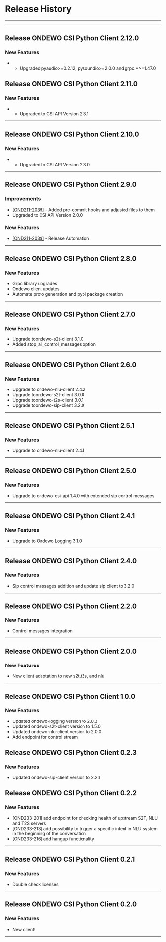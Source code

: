 # Release History
*****************

*****************

## Release ONDEWO CSI Python Client 2.12.0

### New Features
* * Upgraded pyaudio>=0.2.12, pysoundio>=2.0.0 and grpc.*>=1.47.0

## Release ONDEWO CSI Python Client 2.11.0

### New Features
* * Upgraded to CSI API Version 2.3.1

*****************

## Release ONDEWO CSI Python Client 2.10.0

### New Features
* * Upgraded to CSI API Version 2.3.0

*****************

## Release ONDEWO CSI Python Client 2.9.0

### Improvements
* [[OND211-2039]](https://ondewo.atlassian.net/browse/OND211-2039) - Added pre-commit hooks and adjusted files to them
* Upgraded to CSI API Version 2.0.0

### New Features
* [[OND211-2039]](https://ondewo.atlassian.net/browse/OND211-2039) - Release Automation

*****************

## Release ONDEWO CSI Python Client 2.8.0

### New Features
* Grpc library upgrades
* Ondewo client updates
* Automate proto generation and pypi package creation

*****************

## Release ONDEWO CSI Python Client 2.7.0

### New Features
* Upgrade toondewo-s2t-client 3.1.0
* Added stop_all_control_messages option

*****************

## Release ONDEWO CSI Python Client 2.6.0

### New Features
* Upgrade to ondewo-nlu-client 2.4.2
* Upgrade toondewo-s2t-client 3.0.0
* Upgrade toondewo-t2s-client 3.0.1
* Upgrade toondewo-sip-client 3.2.0

*****************

## Release ONDEWO CSI Python Client 2.5.1

### New Features
* Upgrade to ondewo-nlu-client 2.4.1

*****************

## Release ONDEWO CSI Python Client 2.5.0

### New Features
* Upgrade to ondewo-csi-api 1.4.0 with extended sip control messages

*****************


## Release ONDEWO CSI Python Client 2.4.1

### New Features
* Upgrade to Ondewo Logging 3.1.0

*****************

## Release ONDEWO CSI Python Client 2.4.0

### New Features
* Sip control messages addition and update sip client to 3.2.0

*****************

## Release ONDEWO CSI Python Client 2.2.0

### New Features
* Control messages integration

*****************

## Release ONDEWO CSI Python Client 2.0.0

### New Features
* New client adaptation to new s2t,t2s, and nlu

*****************

## Release ONDEWO CSI Python Client 1.0.0

### New Features
* Updated ondewo-logging version to 2.0.3
* Updated ondewo-s2t-client version to 1.5.0
* Updated ondewo-nlu-client version to 2.0.0
* Add endpoint for control stream

## Release ONDEWO CSI Python Client 0.2.3

### New Features
* Updated ondewo-sip-client version to 2.2.1

## Release ONDEWO CSI Python Client 0.2.2

### New Features
* [OND233-201] add endpoint for checking health of upstream S2T, NLU and T2S servers
* [OND233-213] add possibility to trigger a specific intent in NLU system in the beginning of the conversation
* [OND233-216] add hangup functionality

*****************

## Release ONDEWO CSI Python Client 0.2.1

### New Features
* Double check licenses

*****************
## Release ONDEWO CSI Python Client 0.2.0

### New Features
* New client!

*****************
